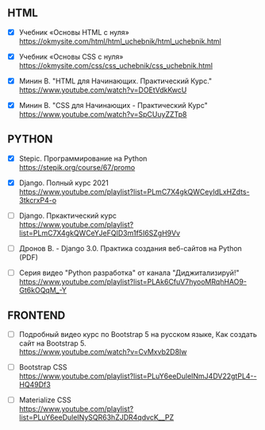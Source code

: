 ## HTML
- [x] Учебник «Основы HTML с нуля»  
https://okmysite.com/html/html_uchebnik/html_uchebnik.html

- [x] Учебник «Основы CSS с нуля»  
https://okmysite.com/css/css_uchebnik/css_uchebnik.html

- [x] Минин В. "HTML для Начинающих. Практический Курс."  
https://www.youtube.com/watch?v=DOEtVdkKwcU

- [x] Минин В. "CSS для Начинающих - Практический Курс"  
https://www.youtube.com/watch?v=SpCUuyZZTp8

## PYTHON
- [x] Stepic. Программирование на Python  
https://stepik.org/course/67/promo

- [X] Django. Полный курс 2021  
https://www.youtube.com/playlist?list=PLmC7X4gkQWCeyIdLxHZdts-3tkcrxP4-o

- [ ] Django. Пркактический курс  
https://www.youtube.com/playlist?list=PLmC7X4gkQWCeYJeFQID3m1f5I6SZgH9Vv

- [ ] Дронов В. - Django 3.0. Практика создания веб-сайтов на Python (PDF)

- [ ] Серия видео "Python разработка" от канала "Диджитализируй!"  
https://www.youtube.com/playlist?list=PLAk6CfuV7hyooMRqhHAO9-Gt6kOQqM_-Y 

## FRONTEND
- [ ] Подробный видео курс по Bootstrap 5 на русском языке, Как создать сайт на Bootstrap 5.  
https://www.youtube.com/watch?v=CvMxvb2D8Iw

- [ ] Bootstrap CSS  
https://www.youtube.com/playlist?list=PLuY6eeDuleINmJ4DV22gtPL4--HQ49Df3

- [ ]  Materialize CSS  
https://www.youtube.com/playlist?list=PLuY6eeDuleINySQR63hZJDR4qdvcK__PZ

